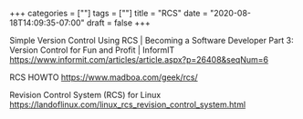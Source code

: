 +++
categories = [""]
tags = [""]
title = "RCS"
date = "2020-08-18T14:09:35-07:00"
draft = false
+++

Simple Version Control Using RCS | Becoming a Software Developer Part 3: Version Control for Fun and Profit | InformIT
https://www.informit.com/articles/article.aspx?p=26408&seqNum=6

RCS HOWTO
https://www.madboa.com/geek/rcs/

Revision Control System (RCS) for Linux
https://landoflinux.com/linux_rcs_revision_control_system.html
